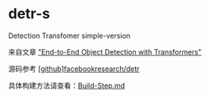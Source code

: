 # detr-s
Detection Transfomer simple-version

来自文章 ["End-to-End Object Detection with Transformers"](https://scontent-hkg4-1.xx.fbcdn.net/v/t39.2365-6/154305880_816694605586461_2873294970659239190_n.pdf?_nc_cat=108&ccb=1-7&_nc_sid=3c67a6&_nc_ohc=7kbGRIBAKBgAX-YDqBc&_nc_ht=scontent-hkg4-1.xx&oh=00_AfDTc8IvCPPdbB9EaI5dxC1D6BX6XYXmDruSfxcmlNGttQ&oe=6521EF03)

源码参考 [[github]facebookresearch/detr](https://github.com/facebookresearch/detr)

具体构建方法请查看：[Build-Step.md](BUILD-STEP.md)